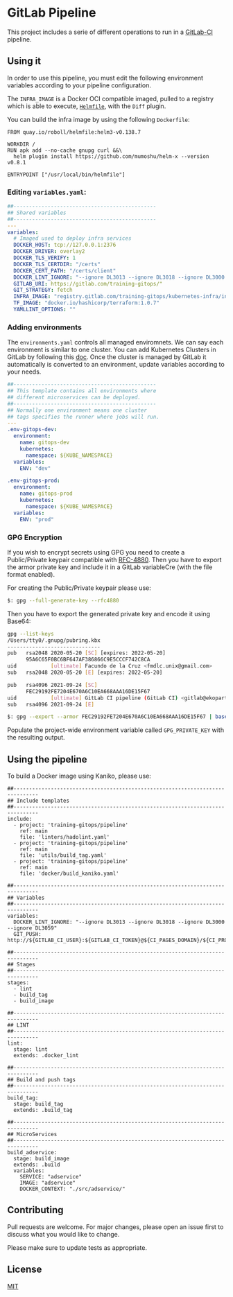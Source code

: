 # GitLab Pipeline

This project includes a serie of different operations to run in a [GitLab-CI](https://gitlab.com) pipeline.

## Using it

In order to use this pipeline, you must edit the following environment variables according to your pipeline configuration.

The `INFRA_IMAGE` is a Docker OCI compatible imaged, pulled to a registry which is able to execute, [`Helmfile`](https://github.com/roboll/helmfile), with the `Diff` plugin.

You can build the infra image by using the following `Dockerfile`:

```docker
FROM quay.io/roboll/helmfile:helm3-v0.138.7

WORKDIR /
RUN apk add --no-cache gnupg curl &&\
  helm plugin install https://github.com/mumoshu/helm-x --version v0.8.1

ENTRYPOINT ["/usr/local/bin/helmfile"]
```

### Editing `variables.yaml`:

```yaml
##----------------------------------------------
## Shared variables
##----------------------------------------------
---
variables:
  # Imaged used to deploy infra services
  DOCKER_HOST: tcp://127.0.0.1:2376
  DOCKER_DRIVER: overlay2
  DOCKER_TLS_VERIFY: 1
  DOCKER_TLS_CERTDIR: "/certs"
  DOCKER_CERT_PATH: "/certs/client"
  DOCKER_LINT_IGNORE: "--ignore DL3013 --ignore DL3018 --ignore DL3000 --ignore DL3059"
  GITLAB_URI: https://gitlab.com/training-gitops/"
  GIT_STRATEGY: fetch
  INFRA_IMAGE: "registry.gitlab.com/training-gitops/kubernetes-infra/infra-image/infra-image:latest"
  TF_IMAGE: "docker.io/hashicorp/terraform:1.0.7"
  YAMLLINT_OPTIONS: ""
```

### Adding environments

The `environments.yaml` controls all managed enviromnets. We can say each environment is similar to one cluster. You can add Kubernetes Clusters in GitLab by following this [doc](https://docs.gitlab.com/ee/user/project/clusters/add_existing_cluster.html). Once the cluster is managed by GitLab it automatically is converted to an environment, update variables according to your needs.

```yaml
##----------------------------------------------
## This template contains all environments where
## different microservices can be deployed.
##----------------------------------------------
## Normally one environment means one cluster
## tags specifies the runner where jobs will run.
---
.env-gitops-dev:
  environment:
    name: gitops-dev
    kubernetes:
      namespace: ${KUBE_NAMESPACE}
  variables:
    ENV: "dev"

.env-gitops-prod:
  environment:
    name: gitops-prod
    kubernetes:
      namespace: ${KUBE_NAMESPACE}
  variables:
    ENV: "prod"
```
### GPG Encryption
If you wish to encrypt secrets using GPG you need to create a Public/Private keypair compatible with [RFC-4880](https://datatracker.ietf.org/doc/html/rfc4880). Then you have to export the armor private key and include it in a GitLab variableCre (with the file format enabled).

For creating the Public/Private keypair please use:
```bash
$: gpg --full-generate-key --rfc4880
```
Then you have to export the generated private key and encode it using Base64:

```bash
gpg --list-keys
/Users/tty0/.gnupg/pubring.kbx
------------------------------
pub   rsa2048 2020-05-20 [SC] [expires: 2022-05-20]
      95A6C65F0BC6BF647AF386866C9E5CCCF742C8CA
uid           [ultimate] Facundo de la Cruz <fmdlc.unix@gmail.com>
sub   rsa2048 2020-05-20 [E] [expires: 2022-05-20]

pub   rsa4096 2021-09-24 [SC]
      FEC29192FE7204E670A6C10EA668AAA16DE15F67
uid           [ultimate] GitLab CI pipeline (GitLab CI) <gitlab@ekoparty.org>
sub   rsa4096 2021-09-24 [E]

$: gpg --export --armor FEC29192FE7204E670A6C10EA668AAA16DE15F67 | base64
```
Populate the project-wide environment variable called `GPG_PRIVATE_KEY` with the resulting output.

## Using the pipeline

To build a Docker image using Kaniko, please use:

```yam
##------------------------------------------------------------------------------
## Include templates
##------------------------------------------------------------------------------
include:
  - project: 'training-gitops/pipeline'
    ref: main
    file: 'linters/hadolint.yaml'
  - project: 'training-gitops/pipeline'
    ref: main
    file: 'utils/build_tag.yaml'
  - project: 'training-gitops/pipeline'
    ref: main
    file: 'docker/build_kaniko.yaml'

##------------------------------------------------------------------------------
## Variables
##------------------------------------------------------------------------------
variables:
  DOCKER_LINT_IGNORE: "--ignore DL3013 --ignore DL3018 --ignore DL3000 --ignore DL3059"
  GIT_PUSH: http://${GITLAB_CI_USER}:${GITLAB_CI_TOKEN}@${CI_PAGES_DOMAIN}/${CI_PROJECT_NAMESPACE}/${CI_PROJECT_NAME}.git

##------------------------------------------------------------------------------
## Stages
##------------------------------------------------------------------------------
stages:
  - lint
  - build_tag
  - build_image

##------------------------------------------------------------------------------
## LINT
##------------------------------------------------------------------------------
lint:
  stage: lint
  extends: .docker_lint

##------------------------------------------------------------------------------
## Build and push tags
##------------------------------------------------------------------------------
build_tag:
  stage: build_tag
  extends: .build_tag

##------------------------------------------------------------------------------
## MicroServices
##------------------------------------------------------------------------------
build_adservice:
  stage: build_image
  extends: .build
  variables:
    SERVICE: "adservice"
    IMAGE: "adservice"
    DOCKER_CONTEXT: "./src/adservice/"
```

## Contributing
Pull requests are welcome. For major changes, please open an issue first to discuss what you would like to change.

Please make sure to update tests as appropriate.

## License
[MIT](https://choosealicense.com/licenses/mit/)
